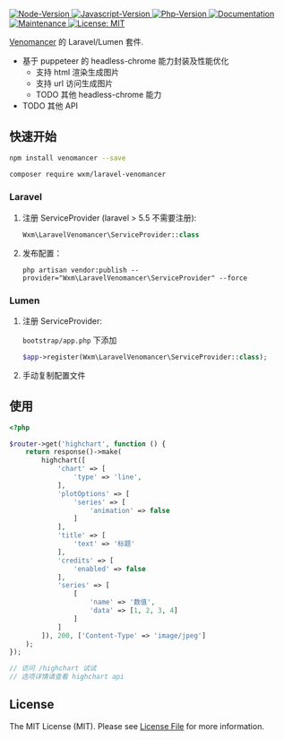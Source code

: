 <p>
  <a href="https://github.com/qq15725/laravel-venomancer" target="_blank">
    <img alt="Node-Version" src="https://img.shields.io/node/v/venomancer" />
  </a>
  <a href="https://www.npmjs.com/package/venomancer" target="_blank">
    <img alt="Javascript-Version" src="https://img.shields.io/npm/v/venomancer.svg">
  </a>
  <a href="https://github.com/qq15725/laravel-venomancer" target="_blank">
    <img alt="Php-Version" src="https://img.shields.io/packagist/php-v/wxm/laravel-venomancer.svg" />
  </a>
  <a href="https://github.com/qq15725/laravel-venomancer" target="_blank">
    <img alt="Documentation" src="https://img.shields.io/badge/documentation-yes-brightgreen.svg" />
  </a>
  <a href="https://github.com/qq15725/laravel-venomancer/graphs/commit-activity" target="_blank">
    <img alt="Maintenance" src="https://img.shields.io/badge/Maintained%3F-yes-green.svg" />
  </a>
  <a href="https://github.com/qq15725/laravel-venomancer/blob/master/LICENSE" target="_blank">
    <img alt="License: MIT" src="https://img.shields.io/badge/License-MIT-yellow.svg" />
  </a>
</p>

[Venomancer](https://github.com/qq15725/venomancer) 的 Laravel/Lumen 套件.

- 基于 puppeteer 的 headless-chrome 能力封装及性能优化
  - 支持 html 渲染生成图片
  - 支持 url 访问生成图片
  - TODO 其他 headless-chrome 能力
- TODO 其他 API

## 快速开始

```bash
npm install venomancer --save

composer require wxm/laravel-venomancer
```

### Laravel

1. 注册 ServiceProvider (laravel > 5.5 不需要注册):
    ```php
    Wxm\LaravelVenomancer\ServiceProvider::class
    ```
    
2. 发布配置：
    ```shell
    php artisan vendor:publish --provider="Wxm\LaravelVenomancer\ServiceProvider" --force
    ```
    
### Lumen

1. 注册 ServiceProvider:
   
    `bootstrap/app.php` 下添加

    ```php
    $app->register(Wxm\LaravelVenomancer\ServiceProvider::class);
    ``` 
2. 手动复制配置文件
    
## 使用

```php
<?php

$router->get('highchart', function () {
    return response()->make(
        highchart([
            'chart' => [
                'type' => 'line',
            ],
            'plotOptions' => [
                'series' => [
                    'animation' => false
                ]
            ],
            'title' => [
                'text' => '标题'
            ],
            'credits' => [
                'enabled' => false
            ],
            'series' => [
                [
                    'name' => '数值',
                    'data' => [1, 2, 3, 4]
                ]
            ]
        ]), 200, ['Content-Type' => 'image/jpeg']
    );
});

// 访问 /highchart 试试
// 选项详情请查看 highchart api
```

## License

The MIT License (MIT). Please see [License File](LICENSE.md) for more information.
